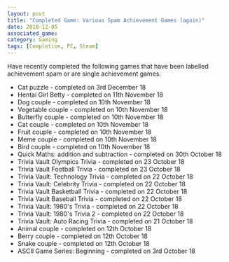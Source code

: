 ```yaml
---
layout: post
title: "Completed Game: Various Spam Achievement Games (again)"
date: 2018-12-05
associated_game: 
category: Gaming
tags: [Completion, PC, Steam]
---
```


<p>Have recently completed the following games that have been labelled achievement spam or are single achievement games.</p>
<ul><li>Cat puzzle - completed on 3rd December 18</li><li>Hentai Girl Betty - completed on 11th November 18</li><li>Dog couple - completed on 10th November 18</li><li>Vegetable couple - completed on  10th November 18</li><li>Butterfly couple - completed on  10th November 18</li><li>Cat couple - completed on  10th November 18</li><li>Fruit couple - completed on  10th November 18</li><li>Meme couple - completed on 10th November 18</li><li>Bird couple - completed on 10th November 18</li><li>Quick Maths: addition and subtraction - completed on  30th October 18</li><li>Trivia Vault Olympics Trivia - completed on 23 October 18</li><li>Trivia Vault Football Trivia - completed on 23 October 18</li><li>Trivia Vault: Technology Trivia - completed on 22 October 18</li><li>Trivia Vault: Celebrity Trivia - completed on 22 October 18</li><li>Trivia Vault Basketball Trivia - completed on 22 October 18</li><li>Trivia Vault Baseball Trivia - completed on 22 October 18</li><li>Trivia Vault: 1980's Trivia - completed on 22 October 18</li><li>Trivia Vault: 1980's Trivia 2 - completed on 22 October 18</li><li>Trivia Vault: Auto Racing Trivia - completed on 21 October 18</li><li>Animal couple - completed on 12th October 18</li><li>Berry couple - completed on 12th October 18</li><li>Snake couple - completed on 12th October 18</li><li>ASCII Game Series: Beginning - completed on 3rd October 18</li></ul>